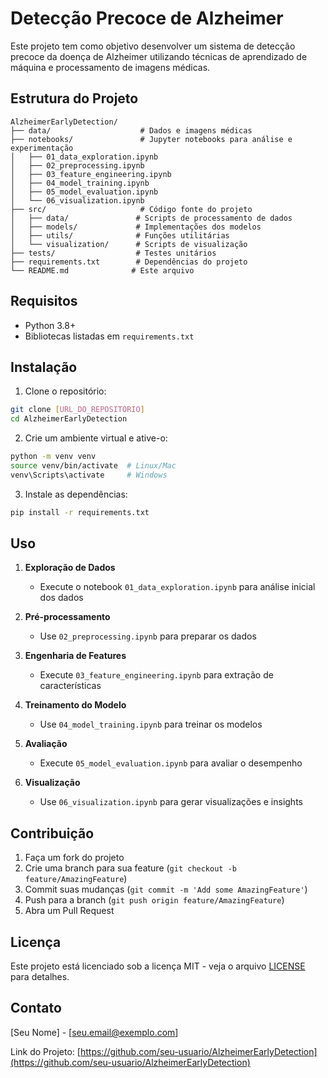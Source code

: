 # Detecção Precoce de Alzheimer

Este projeto tem como objetivo desenvolver um sistema de detecção precoce da doença de Alzheimer utilizando técnicas de aprendizado de máquina e processamento de imagens médicas.

## Estrutura do Projeto

```
AlzheimerEarlyDetection/
├── data/                    # Dados e imagens médicas
├── notebooks/               # Jupyter notebooks para análise e experimentação
│   ├── 01_data_exploration.ipynb
│   ├── 02_preprocessing.ipynb
│   ├── 03_feature_engineering.ipynb
│   ├── 04_model_training.ipynb
│   ├── 05_model_evaluation.ipynb
│   └── 06_visualization.ipynb
├── src/                     # Código fonte do projeto
│   ├── data/               # Scripts de processamento de dados
│   ├── models/             # Implementações dos modelos
│   ├── utils/              # Funções utilitárias
│   └── visualization/      # Scripts de visualização
├── tests/                  # Testes unitários
├── requirements.txt        # Dependências do projeto
└── README.md              # Este arquivo
```

## Requisitos

- Python 3.8+
- Bibliotecas listadas em `requirements.txt`

## Instalação

1. Clone o repositório:

```bash
git clone [URL_DO_REPOSITÓRIO]
cd AlzheimerEarlyDetection
```

2. Crie um ambiente virtual e ative-o:

```bash
python -m venv venv
source venv/bin/activate  # Linux/Mac
venv\Scripts\activate     # Windows
```

3. Instale as dependências:

```bash
pip install -r requirements.txt
```

## Uso

1. **Exploração de Dados**

   - Execute o notebook `01_data_exploration.ipynb` para análise inicial dos dados

2. **Pré-processamento**

   - Use `02_preprocessing.ipynb` para preparar os dados

3. **Engenharia de Features**

   - Execute `03_feature_engineering.ipynb` para extração de características

4. **Treinamento do Modelo**

   - Use `04_model_training.ipynb` para treinar os modelos

5. **Avaliação**

   - Execute `05_model_evaluation.ipynb` para avaliar o desempenho

6. **Visualização**
   - Use `06_visualization.ipynb` para gerar visualizações e insights

## Contribuição

1. Faça um fork do projeto
2. Crie uma branch para sua feature (`git checkout -b feature/AmazingFeature`)
3. Commit suas mudanças (`git commit -m 'Add some AmazingFeature'`)
4. Push para a branch (`git push origin feature/AmazingFeature`)
5. Abra um Pull Request

## Licença

Este projeto está licenciado sob a licença MIT - veja o arquivo [LICENSE](LICENSE) para detalhes.

## Contato

[Seu Nome] - [seu.email@exemplo.com]

Link do Projeto: [https://github.com/seu-usuario/AlzheimerEarlyDetection](https://github.com/seu-usuario/AlzheimerEarlyDetection)
